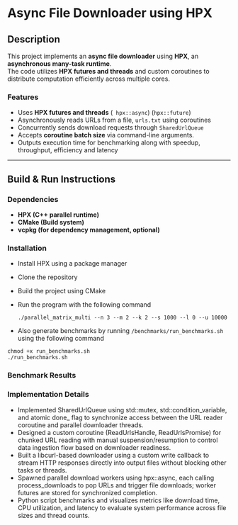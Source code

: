 # Async File Downloader using HPX

## Description
This project implements an **async file downloader** using **HPX**, an **asynchronous many-task runtime**.  
The code utilizes **HPX futures and threads** and custom coroutines to distribute computation efficiently across multiple cores.

### **Features**
- Uses **HPX futures and threads** (` hpx::async`) (`hpx::future`)
- Asynchronously reads URLs from a file, `urls.txt` using coroutines 
- Concurrently sends download requests through `SharedUrlQueue`
- Accepts **coroutine batch size** via command-line arguments.
- Outputs execution time for benchmarking along with speedup, throughput, efficiency and latency
---

## **Build & Run Instructions**
### **Dependencies**
- **HPX (C++ parallel runtime)**
- **CMake (Build system)**
- **vcpkg (for dependency management, optional)**

### **Installation**
- Install HPX using a package manager
- Clone the repository
- Build the project using CMake
- Run the program with the following command

  `./parallel_matrix_multi --n 3 --m 2 --k 2 --s 1000 --l 0 --u 10000`
- Also generate benchmarks by running `/benchmarks/run_benchmarks.sh` using the following command
```
chmod +x run_benchmarks.sh
./run_benchmarks.sh  
```

### **Benchmark Results**

### **Implementation Details**
- Implemented SharedUrlQueue using std::mutex, std::condition_variable, and atomic done_ flag to synchronize access between the URL reader coroutine and parallel downloader threads.
- Designed a custom coroutine (ReadUrlsHandle, ReadUrlsPromise) for chunked URL reading with manual suspension/resumption to control data ingestion flow based on downloader readiness.
- Built a libcurl-based downloader using a custom write callback to stream HTTP responses directly into output files without blocking other tasks or threads.
- Spawned parallel download workers using hpx::async, each calling process_downloads to pop URLs and trigger file downloads; worker futures are stored for synchronized completion.
- Python script benchmarks and visualizes metrics like download time, CPU utilization, and latency to evaluate system performance across file sizes and thread counts.